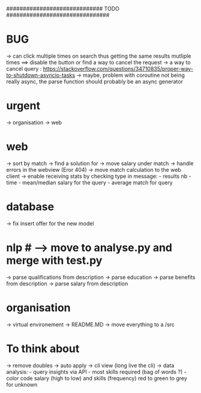 
#############################  TODO  ############################### 

# BUG #
-> can click multiple times on search thus getting the same results mutliple times ==> disable the button or find a way to cancel the request -> a way to cancel query : https://stackoverflow.com/questions/34710835/proper-way-to-shutdown-asyncio-tasks
-> maybe, problem with coroutine not being really async, the parse function should probably be an async generator


# urgent #
-> organisation
-> web

# web #
-> sort by match
-> find a solution for <th>
-> move salary under match
-> handle errors in the webview (Eror 404)
-> move match calculation to the web client
-> enable receiving stats by checking type in message:
      - results nb
      - time
      - mean/median salary for the query
      - average match for query

# database #
-> fix insert offer for the new model 

# nlp # --> move to analyse.py and merge with test.py
-> parse qualifications from description
-> parse education
-> parse benefits from description
-> parse salary from description

# organisation # 
-> virtual environement
-> README.MD
-> move everything to a /src

# To think about #
-> remove doubles
-> auto apply
-> cli view (long live the cli)
-> data analysis:
      - query insights via API
      - most skills required (bag of words ?)
      - color code salary (high to low) and skills (frequency) red to green to grey for unknown
